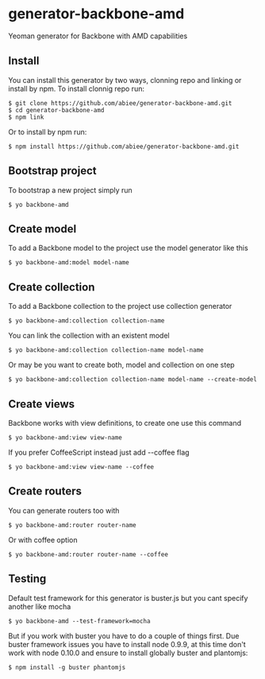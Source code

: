 generator-backbone-amd
======================

Yeoman generator for Backbone with AMD capabilities

Install
-------
You can install this generator by two ways, clonning repo and linking or install by npm. To install clonnig repo run:

    $ git clone https://github.com/abiee/generator-backbone-amd.git
    $ cd generator-backbone-amd
    $ npm link

Or to install by npm run:

    $ npm install https://github.com/abiee/generator-backbone-amd.git

Bootstrap project
-----------------
To bootstrap a new project simply run

    $ yo backbone-amd

Create model
------------
To add a Backbone model to the project use the model generator like this

    $ yo backbone-amd:model model-name

Create collection
-----------------
To add a Backbone collection to the project use collection generator

    $ yo backbone-amd:collection collection-name

You can link the collection with an existent model

    $ yo backbone-amd:collection collection-name model-name

Or may be you want to create both, model and collection on one step

    $ yo backbone-amd:collection collection-name model-name --create-model

Create views
------------
Backbone works with view definitions, to create one use this command

    $ yo backbone-amd:view view-name

If you prefer CoffeeScript instead just add --coffee flag

    $ yo backbone-amd:view view-name --coffee

Create routers
--------------
You can generate routers too with

    $ yo backbone-amd:router router-name

Or with coffee option

    $ yo backbone-amd:router router-name --coffee

Testing
-------
Default test framework for this generator is buster.js but you cant specify another like mocha

    $ yo backbone-amd --test-framework=mocha

But if you work with buster you have to do a couple of things first. Due buster framework issues you have to install node 0.9.9, at this time don't work with node 0.10.0 and ensure to install globally buster and plantomjs:

    $ npm install -g buster phantomjs

